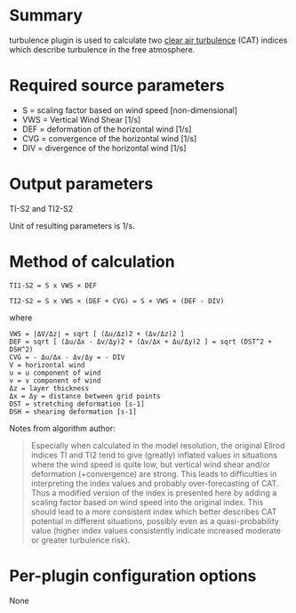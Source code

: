 # Summary

turbulence plugin is used to calculate two [clear air turbulence](https://en.wikipedia.org/wiki/Clear-air_turbulence) (CAT) indices which describe turbulence in the free atmosphere.

# Required source parameters

* S = scaling factor based on wind speed [non-dimensional]
* VWS = Vertical Wind Shear [1/s]
* DEF = deformation of the horizontal wind [1/s]
* CVG = convergence of the horizontal wind [1/s] 
* DIV = divergence of the horizontal wind [1/s]


# Output parameters

TI-S2 and TI2-S2

Unit of resulting parameters is 1/s.

# Method of calculation

    TI1-S2 = S x VWS × DEF

    TI2-S2 = S x VWS × (DEF + CVG) = S × VWS × (DEF - DIV)

where

    VWS = |ΔV/Δz| = sqrt [ (Δu/Δz)2 + (Δv/Δz)2 ]
    DEF = sqrt [ (Δu/Δx - Δv/Δy)2 + (Δv/Δx + Δu/Δy)2 ] = sqrt (DST^2 + DSH^2)
    CVG = - Δu/Δx - Δv/Δy = - DIV
    V = horizontal wind 
    u = u component of wind   
    v = v component of wind
    Δz = layer thickness
    Δx = Δy = distance between grid points
    DST = stretching deformation [s-1]
    DSH = shearing deformation [s-1]

Notes from algorithm author:

> Especially when calculated in the model resolution, the original Ellrod indices TI and TI2 tend to give (greatly) inflated values in situations where the wind speed is quite low, but vertical wind shear and/or deformation  (+convergence) are strong. This leads to difficulties in interpreting the index values and probably over-forecasting  of CAT. Thus a modified version of the index is presented here by adding a scaling factor based on wind speed into the original index. This should lead to a more consistent index which better describes CAT potential in different  situations, possibly even as a quasi-probability value (higher index values consistently indicate increased moderate  or greater turbulence risk).

# Per-plugin configuration options

None